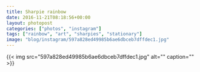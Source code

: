 ```yaml
---
title: Sharpie rainbow
date: 2016-11-21T08:18:56+00:00
layout: photopost
categories: ["photos", "instagram"]
tags: ["rainbow", "art", "sharpies", "stationary"]
image: "blog/instagram/597a828ed49985b6ae6dbceb7dffdec1.jpg"
---
```


{{< img src="597a828ed49985b6ae6dbceb7dffdec1.jpg" alt="" caption="" >}}



